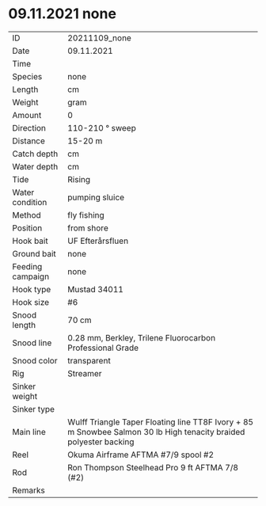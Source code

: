 # 09.11.2021 none

| | |
|---|---|
| ID | 20211109_none |
| Date | 09.11.2021 |
| Time | |
| Species | none |
| Length | cm |
| Weight | gram |
| Amount | 0 |
| Direction | 110-210 ° sweep |
| Distance | 15-20 m |
| Catch depth | cm |
| Water depth | cm |
| Tide | Rising |
| Water condition | pumping sluice |
| Method | fly fishing |
| Position | from shore |
| Hook bait | UF Efterårsfluen |
| Ground bait | none |
| Feeding campaign | none |
| Hook type | Mustad 34011|
| Hook size | #6 |
| Snood length | 70 cm |
| Snood line | 0.28 mm, Berkley, Trilene Fluorocarbon Professional Grade |
| Snood color | transparent |
| Rig | Streamer |
| Sinker weight |  |
| Sinker type |  |
| Main line | Wulff Triangle Taper Floating line TT8F Ivory + 85 m Snowbee Salmon 30 lb High tenacity braided polyester backing |
| Reel | Okuma Airframe AFTMA #7/9 spool #2 |
| Rod | Ron Thompson Steelhead Pro 9 ft AFTMA 7/8 (#2) |
| Remarks |  |
